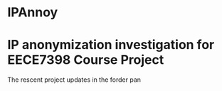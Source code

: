 # IPAnnoy
# IP anonymization investigation for EECE7398 Course Project
The rescent project updates in the forder pan

